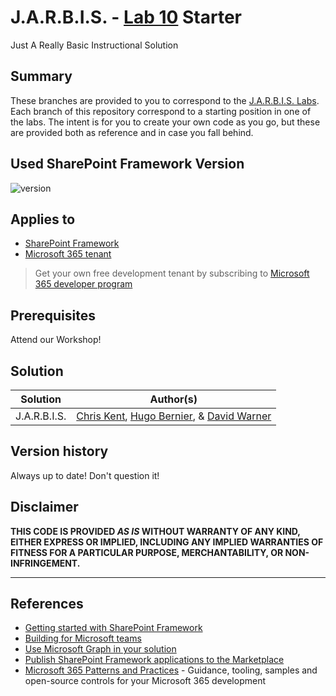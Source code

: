 # J.A.R.B.I.S. - [Lab 10](https://github.com/SPFxHeroes/J.A.R.B.I.S.-Labs/tree/main/Lab10) Starter
Just A Really Basic Instructional Solution

## Summary

These branches are provided to you to correspond to the [J.A.R.B.I.S. Labs](https://github.com/SPFxHeroes/J.A.R.B.I.S.-Labs). Each branch of this repository correspond to a starting position in one of the labs. The intent is for you to create your own code as you go, but these are provided both as reference and in case you fall behind.

## Used SharePoint Framework Version

![version](https://img.shields.io/badge/version-1.17.1-green.svg)

## Applies to

- [SharePoint Framework](https://aka.ms/spfx)
- [Microsoft 365 tenant](https://docs.microsoft.com/en-us/sharepoint/dev/spfx/set-up-your-developer-tenant)

> Get your own free development tenant by subscribing to [Microsoft 365 developer program](http://aka.ms/o365devprogram)

## Prerequisites

Attend our Workshop!

## Solution

| Solution    | Author(s)                                               |
| ----------- | ------------------------------------------------------- |
| J.A.R.B.I.S. | [Chris Kent](https://twitter.com/theChrisKent), [Hugo Bernier](https://twitter.com/bernierh), & [David Warner](https://twitter.com/DavidWarnerII) |

## Version history

Always up to date! Don't question it!

## Disclaimer

**THIS CODE IS PROVIDED _AS IS_ WITHOUT WARRANTY OF ANY KIND, EITHER EXPRESS OR IMPLIED, INCLUDING ANY IMPLIED WARRANTIES OF FITNESS FOR A PARTICULAR PURPOSE, MERCHANTABILITY, OR NON-INFRINGEMENT.**

---

## References

- [Getting started with SharePoint Framework](https://docs.microsoft.com/en-us/sharepoint/dev/spfx/set-up-your-developer-tenant)
- [Building for Microsoft teams](https://docs.microsoft.com/en-us/sharepoint/dev/spfx/build-for-teams-overview)
- [Use Microsoft Graph in your solution](https://docs.microsoft.com/en-us/sharepoint/dev/spfx/web-parts/get-started/using-microsoft-graph-apis)
- [Publish SharePoint Framework applications to the Marketplace](https://docs.microsoft.com/en-us/sharepoint/dev/spfx/publish-to-marketplace-overview)
- [Microsoft 365 Patterns and Practices](https://aka.ms/m365pnp) - Guidance, tooling, samples and open-source controls for your Microsoft 365 development
